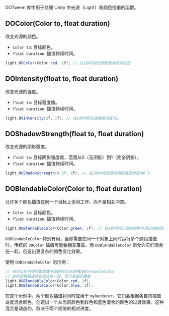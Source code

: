 DOTween 库中用于处理 Unity 中光源（Light）和颜色插值的函数。
## DOColor(Color to, float duration) 
改变光源的颜色。
- `Color to`: 目标颜色。
- `float duration`: 插值持续时间。
```csharp
light.DOColor(Color.red, 1f); // 在1秒内将光源颜色改变为红色
```

## DOIntensity(float to, float duration) 
改变光源的强度。
- `float to`: 目标强度值。
- `float duration`: 插值持续时间。
```csharp
light.DOIntensity(2f, 1f); // 在1秒内将光源强度改变为2
```

## DOShadowStrength(float to, float duration) 
改变光源的阴影强度。
- `float to`: 目标阴影强度值，范围从0（无阴影）到1（完全阴影）。
- `float duration`: 插值持续时间。
```csharp
light.DOShadowStrength(0.5f, 1f); // 在1秒内将光源的阴影强度改变为0.5
```

## DOBlendableColor(Color to, float duration) 
允许多个颜色插值在同一个目标上协同工作，而不是相互冲突。
- `Color to`: 目标颜色。
- `float duration`: 插值持续时间。
```csharp
light.DOBlendableColor(Color.green, 1f); // 在1秒内将光源的颜色平滑过渡到绿色
```
`DOBlendableColor` 特别有用，当你需要在同一个对象上同时运行多个颜色插值时。传统的 `DOColor` 插值可能会相互覆盖，而 `DOBlendableColor` 则允许它们混合在一起，创造出更复杂的颜色变化效果。

使用 `DOBlendableColor` 的示例：
```csharp
// 你可以在不同的脚本或不同的时间点调用DOBlendableColor
// 这些颜色插值将会混合在一起，而不是相互覆盖
light.DOBlendableColor(Color.red, 1f);
light.DOBlendableColor(Color.blue, 1f);
```

在这个示例中，两个颜色插值将同时应用于 `myRenderer`，它们会根据各自的插值进度混合颜色，创造出一个从当前颜色到红色和蓝色混合的颜色的过渡效果。这种混合是动态的，取决于两个插值的相对进度。
